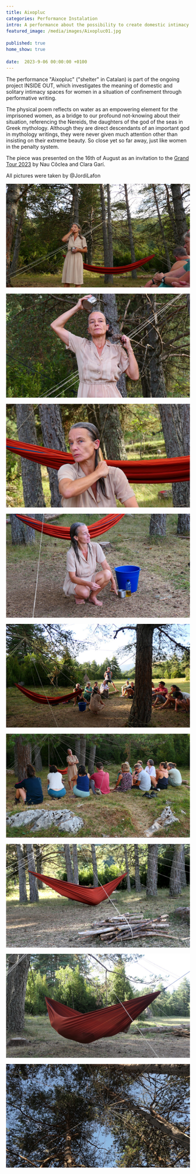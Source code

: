 ```yaml
---
title: Aixopluc
categories: Performance Instalation 
intro: A performance about the possibility to create domestic intimacy in the female prison of Wad Ras, Barcelona.
featured_image: /media/images/Aixopluc01.jpg

published: true
home_show: true

date:  2023-9-06 00:00:00 +0100
---
```


The performance "Aixopluc" ("shelter" in Catalan) is part of the ongoing project INSIDE OUT, which investigates the meaning of domestic and solitary intimacy spaces for women in a situation of confinement through performative writing.

The physical poem reflects on water as an empowering element for the imprisoned women, as a bridge to our profound not-knowing about their situation, referencing the Nereids, the daughters of the god of the seas in Greek mythology. Although they are direct descendants of an important god in mythology writings, they were never given much attention other than insisting on their extreme beauty. So close yet so far away, just like women in the penalty system.

The piece was presented on the 16th of August as an invitation to the [Grand Tour 2023](https://elgrandtour.net/en/) by Nau Côclea and Clara Garí.

All pictures were taken by @JordiLafon

 

![image](/media/images/Aixopluc03a.jpg)

![image](/media/images/Aixopluc03b.jpg)

![image](/media/images/Aixopluc05.jpg)

![image](/media/images/Aixopluc06.jpg)

![image](/media/images/Aixopluc04.jpg)

![image](/media/images/Aixopluc07.jpg)

![image](/media/images/Aixopluc08.jpg)

![image](/media/images/Aixopluc09.jpg)

![image](/media/images/Aixopluc02.jpg)


 